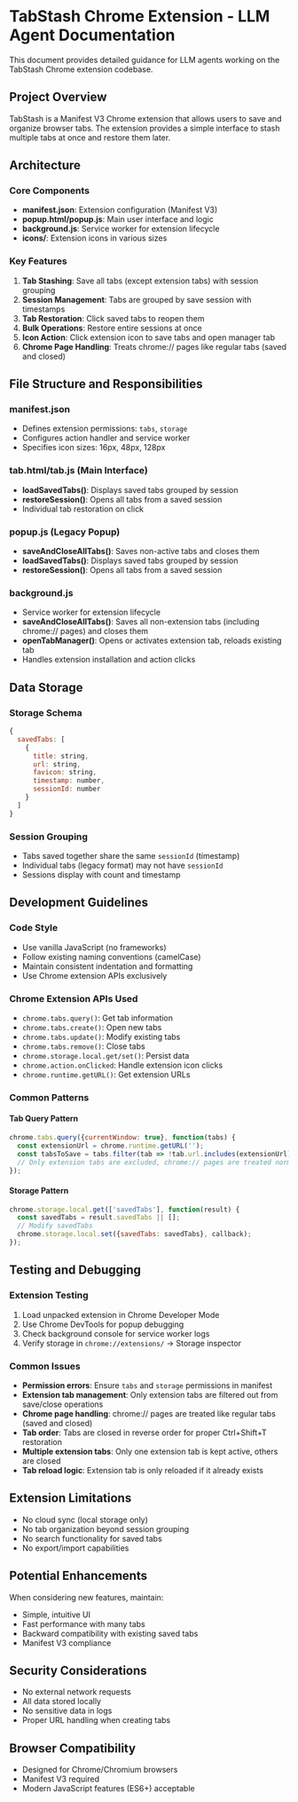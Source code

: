 # TabStash Chrome Extension - LLM Agent Documentation

This document provides detailed guidance for LLM agents working on the TabStash Chrome extension codebase.

## Project Overview

TabStash is a Manifest V3 Chrome extension that allows users to save and organize browser tabs. The extension provides a simple interface to stash multiple tabs at once and restore them later.

## Architecture

### Core Components

- **manifest.json**: Extension configuration (Manifest V3)
- **popup.html/popup.js**: Main user interface and logic
- **background.js**: Service worker for extension lifecycle
- **icons/**: Extension icons in various sizes

### Key Features

1. **Tab Stashing**: Save all tabs (except extension tabs) with session grouping
2. **Session Management**: Tabs are grouped by save session with timestamps
3. **Tab Restoration**: Click saved tabs to reopen them
4. **Bulk Operations**: Restore entire sessions at once
5. **Icon Action**: Click extension icon to save tabs and open manager tab
6. **Chrome Page Handling**: Treats chrome:// pages like regular tabs (saved and closed)

## File Structure and Responsibilities

### manifest.json
- Defines extension permissions: `tabs`, `storage`
- Configures action handler and service worker
- Specifies icon sizes: 16px, 48px, 128px

### tab.html/tab.js (Main Interface)
- **loadSavedTabs()**: Displays saved tabs grouped by session
- **restoreSession()**: Opens all tabs from a saved session
- Individual tab restoration on click

### popup.js (Legacy Popup)
- **saveAndCloseAllTabs()**: Saves non-active tabs and closes them
- **loadSavedTabs()**: Displays saved tabs grouped by session
- **restoreSession()**: Opens all tabs from a saved session

### background.js
- Service worker for extension lifecycle
- **saveAndCloseAllTabs()**: Saves all non-extension tabs (including chrome:// pages) and closes them
- **openTabManager()**: Opens or activates extension tab, reloads existing tab
- Handles extension installation and action clicks

## Data Storage

### Storage Schema
```javascript
{
  savedTabs: [
    {
      title: string,
      url: string,
      favicon: string,
      timestamp: number,
      sessionId: number
    }
  ]
}
```

### Session Grouping
- Tabs saved together share the same `sessionId` (timestamp)
- Individual tabs (legacy format) may not have `sessionId`
- Sessions display with count and timestamp

## Development Guidelines

### Code Style
- Use vanilla JavaScript (no frameworks)
- Follow existing naming conventions (camelCase)
- Maintain consistent indentation and formatting
- Use Chrome extension APIs exclusively

### Chrome Extension APIs Used
- `chrome.tabs.query()`: Get tab information
- `chrome.tabs.create()`: Open new tabs
- `chrome.tabs.update()`: Modify existing tabs
- `chrome.tabs.remove()`: Close tabs
- `chrome.storage.local.get/set()`: Persist data
- `chrome.action.onClicked`: Handle extension icon clicks
- `chrome.runtime.getURL()`: Get extension URLs

### Common Patterns

#### Tab Query Pattern
```javascript
chrome.tabs.query({currentWindow: true}, function(tabs) {
  const extensionUrl = chrome.runtime.getURL('');
  const tabsToSave = tabs.filter(tab => !tab.url.includes(extensionUrl));
  // Only extension tabs are excluded, chrome:// pages are treated normally
});
```

#### Storage Pattern
```javascript
chrome.storage.local.get(['savedTabs'], function(result) {
  const savedTabs = result.savedTabs || [];
  // Modify savedTabs
  chrome.storage.local.set({savedTabs: savedTabs}, callback);
});
```

## Testing and Debugging

### Extension Testing
1. Load unpacked extension in Chrome Developer Mode
2. Use Chrome DevTools for popup debugging
3. Check background console for service worker logs
4. Verify storage in `chrome://extensions/` → Storage inspector

### Common Issues
- **Permission errors**: Ensure `tabs` and `storage` permissions in manifest
- **Extension tab management**: Only extension tabs are filtered out from save/close operations
- **Chrome page handling**: chrome:// pages are treated like regular tabs (saved and closed)
- **Tab order**: Tabs are closed in reverse order for proper Ctrl+Shift+T restoration
- **Multiple extension tabs**: Only one extension tab is kept active, others are closed
- **Tab reload logic**: Extension tab is only reloaded if it already exists

## Extension Limitations

- No cloud sync (local storage only)
- No tab organization beyond session grouping
- No search functionality for saved tabs
- No export/import capabilities

## Potential Enhancements

When considering new features, maintain:
- Simple, intuitive UI
- Fast performance with many tabs
- Backward compatibility with existing saved tabs
- Manifest V3 compliance

## Security Considerations

- No external network requests
- All data stored locally
- No sensitive data in logs
- Proper URL handling when creating tabs

## Browser Compatibility

- Designed for Chrome/Chromium browsers
- Manifest V3 required
- Modern JavaScript features (ES6+) acceptable